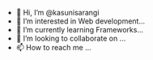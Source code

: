- 👋 Hi, I’m @kasunisarangi
- 👀 I’m interested in Web development...
- 🌱 I’m currently learning Frameworks...
- 💞️ I’m looking to collaborate on ...
- 📫 How to reach me ...

<!---
kasunisara/kasunisara is a ✨ special ✨ repository because its `README.md` (this file) appears on your GitHub profile.
You can click the Preview link to take a look at your changes.
--->
